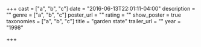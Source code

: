 +++
cast = ["a", "b", "c"]
date = "2016-06-13T22:01:11-04:00"
description = ""
genre = ["a", "b", "c"]
poster_url = ""
rating = ""
show_poster = true
taxonomies = ["a", "b", "c"]
title = "garden state"
trailer_url = ""
year = "1998"

+++

